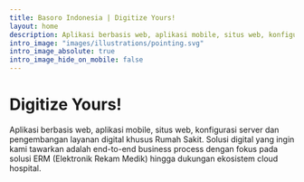 ```yaml
---
title: Basoro Indonesia | Digitize Yours!
layout: home
description: Aplikasi berbasis web, aplikasi mobile, situs web, konfigurasi server dan pengembangan layanan digital khusus Rumah Sakit. End-to-end business process meliputi dokter, pasien, manajemen rumah sakit, perawat, back and front office, hingga purchasing dan procurement
intro_image: "images/illustrations/pointing.svg"
intro_image_absolute: true
intro_image_hide_on_mobile: false
---
```


# Digitize Yours!

Aplikasi berbasis web, aplikasi mobile, situs web, konfigurasi server dan pengembangan layanan digital khusus Rumah Sakit. Solusi digital yang ingin kami tawarkan adalah end-to-end business process dengan fokus pada solusi ERM (Elektronik Rekam Medik) hingga dukungan ekosistem cloud hospital.
